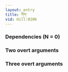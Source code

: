 ```yaml
---
layout: entry
title: གོག་
vid: Hill:0206
---
```

### Dependencies (N = 0)


### Two overt arguments


### Three overt arguments
